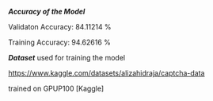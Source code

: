 ***Accuracy of the Model***

Validaton Accuracy:  84.11214 %

Training Accuracy:   94.62616 %

***Dataset*** used for training the model

https://www.kaggle.com/datasets/alizahidraja/captcha-data

trained on GPUP100 [Kaggle]



